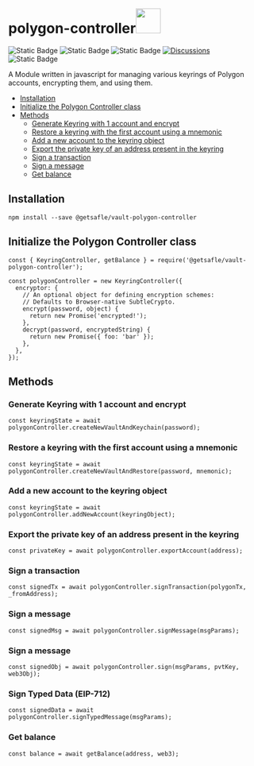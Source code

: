 # polygon-controller<code><a href="https://www.docker.com/" target="_blank"><img height="50" src="https://assets.coingecko.com/coins/images/4713/small/matic-token-icon.png?1624446912"></a></code>

<img alt="Static Badge" src="https://img.shields.io/badge/version-v1.2.3-blue">  <img alt="Static Badge" src="https://img.shields.io/badge/nvm-v6.0.6-red">  <img alt="Static Badge" src="https://img.shields.io/badge/License-MIT-green">   [![Discussions][discussions-badge]][discussions-link]
 <img alt="Static Badge" src="https://img.shields.io/badge/polygon_controller-documentation-purple">   

A Module written in javascript for managing various keyrings of Polygon accounts, encrypting them, and using them.

- [Installation](#installation)
- [Initialize the Polygon Controller class](#initialize-the-polygon-controller-class)
- [Methods](#methods)
  - [Generate Keyring with 1 account and encrypt](#generate-keyring-with-1-account-and-encrypt)
  - [Restore a keyring with the first account using a mnemonic](#restore-a-keyring-with-the-first-account-using-a-mnemonic)
  - [Add a new account to the keyring object](#add-a-new-account-to-the-keyring-object)
  - [Export the private key of an address present in the keyring](#export-the-private-key-of-an-address-present-in-the-keyring)
  - [Sign a transaction](#sign-a-transaction)
  - [Sign a message](#sign-a-message)
  - [Get balance](#get-balance)


## Installation

`npm install --save @getsafle/vault-polygon-controller`

## Initialize the Polygon Controller class

```
const { KeyringController, getBalance } = require('@getsafle/vault-polygon-controller');

const polygonController = new KeyringController({
  encryptor: {
    // An optional object for defining encryption schemes:
    // Defaults to Browser-native SubtleCrypto.
    encrypt(password, object) {
      return new Promise('encrypted!');
    },
    decrypt(password, encryptedString) {
      return new Promise({ foo: 'bar' });
    },
  },
});
```

## Methods

### Generate Keyring with 1 account and encrypt

```
const keyringState = await polygonController.createNewVaultAndKeychain(password);
```

### Restore a keyring with the first account using a mnemonic

```
const keyringState = await polygonController.createNewVaultAndRestore(password, mnemonic);
```

### Add a new account to the keyring object

```
const keyringState = await polygonController.addNewAccount(keyringObject);
```

### Export the private key of an address present in the keyring

```
const privateKey = await polygonController.exportAccount(address);
```

### Sign a transaction

```
const signedTx = await polygonController.signTransaction(polygonTx, _fromAddress);
```

### Sign a message

```
const signedMsg = await polygonController.signMessage(msgParams);
```

### Sign a message

```
const signedObj = await polygonController.sign(msgParams, pvtKey, web3Obj);
```

### Sign Typed Data (EIP-712)

```
const signedData = await polygonController.signTypedMessage(msgParams);
```

### Get balance

```
const balance = await getBalance(address, web3);
```
[discussions-badge]: https://img.shields.io/badge/Code_Quality-passing-rgba
[discussions-link]: https://github.com/getsafle/vault-polygon-controller/actions

